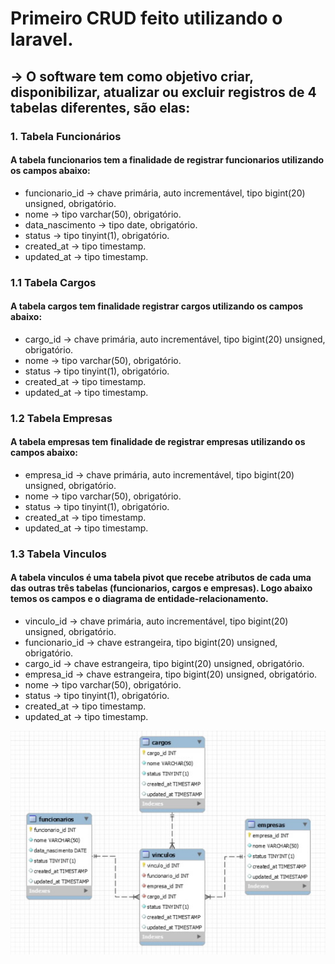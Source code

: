 # Primeiro CRUD feito utilizando o laravel.

## -> O software tem como objetivo criar, disponibilizar, atualizar ou excluir registros de 4 tabelas diferentes, são elas:

### 1. **Tabela Funcionários** 

#### A tabela funcionarios tem a finalidade de registrar funcionarios utilizando os campos abaixo:

* funcionario_id -> chave primária, auto incrementável, tipo bigint(20) unsigned, obrigatório.
* nome -> tipo varchar(50), obrigatório. 
* data_nascimento -> tipo date, obrigatório.
* status -> tipo tinyint(1), obrigatório.
* created_at -> tipo timestamp.
* updated_at -> tipo timestamp.

### 1.1 **Tabela Cargos** 

#### A tabela cargos tem finalidade registrar cargos utilizando os campos abaixo:

* cargo_id -> chave primária, auto incrementável, tipo bigint(20) unsigned, obrigatório.
* nome -> tipo varchar(50), obrigatório. 
* status -> tipo tinyint(1), obrigatório.
* created_at -> tipo timestamp.
* updated_at -> tipo timestamp.

### 1.2 **Tabela Empresas**

#### A tabela empresas tem finalidade de registrar empresas utilizando os campos abaixo:

* empresa_id -> chave primária, auto incrementável, tipo bigint(20) unsigned, obrigatório.
* nome -> tipo varchar(50), obrigatório. 
* status -> tipo tinyint(1), obrigatório.
* created_at -> tipo timestamp.
* updated_at -> tipo timestamp.

### 1.3 **Tabela Vinculos**

#### A tabela vinculos é uma tabela pivot que recebe atributos de cada uma das outras três tabelas (funcionarios, cargos e empresas). Logo abaixo temos os campos e o diagrama de entidade-relacionamento. 

* vinculo_id -> chave primária, auto incrementável, tipo bigint(20) unsigned, obrigatório.
* funcionario_id -> chave estrangeira, tipo bigint(20) unsigned, obrigatório.
* cargo_id -> chave estrangeira, tipo bigint(20) unsigned, obrigatório.
* empresa_id -> chave estrangeira, tipo bigint(20) unsigned, obrigatório.
* nome -> tipo varchar(50), obrigatório. 
* status -> tipo tinyint(1), obrigatório.
* created_at -> tipo timestamp.
* updated_at -> tipo timestamp.

![DiagramaER](https://raw.githubusercontent.com/SamuelNunesDev/first-laravel-CRUD/master/Diagrama%20ER.png)
